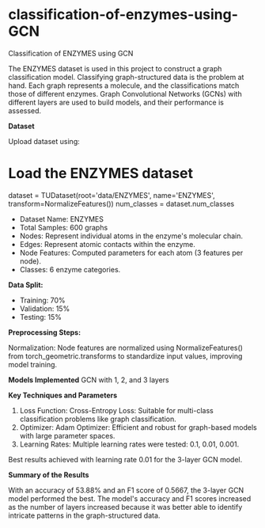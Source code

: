 # classification-of-enzymes-using-GCN
Classification of ENZYMES using GCN

The ENZYMES dataset is used in this project to construct a graph classification model. Classifying graph-structured data is the problem at hand. Each graph represents a molecule, and the classifications match those of different enzymes. Graph Convolutional Networks (GCNs) with different layers are used to build models, and their performance is assessed. 

**Dataset**

Upload dataset using:
# Load the ENZYMES dataset
dataset = TUDataset(root='data/ENZYMES', name='ENZYMES', transform=NormalizeFeatures())
num_classes = dataset.num_classes

- Dataset Name: ENZYMES
- Total Samples: 600 graphs
- Nodes: Represent individual atoms in the enzyme's molecular chain.
- Edges: Represent atomic contacts within the enzyme.
- Node Features: Computed parameters for each atom (3 features per node).
- Classes: 6 enzyme categories.

**Data Split:**

- Training: 70%
- Validation: 15%
- Testing: 15%

**Preprocessing Steps:**

Normalization: Node features are normalized using NormalizeFeatures() from torch_geometric.transforms to standardize input values, improving model training.

**Models Implemented**
GCN with 1, 2, and 3 layers 

**Key Techniques and Parameters**

1. Loss Function:
Cross-Entropy Loss: Suitable for multi-class classification problems like graph classification.
2. Optimizer:
Adam Optimizer: Efficient and robust for graph-based models with large parameter spaces.
3. Learning Rates:
Multiple learning rates were tested: 0.1, 0.01, 0.001.

Best results achieved with learning rate 0.01 for the 3-layer GCN model.

**Summary of the Results**

With an accuracy of 53.88% and an F1 score of 0.5667, the 3-layer GCN model performed the best. The model's accuracy and F1 scores increased as the number of layers increased because it was better able to identify intricate patterns in the graph-structured data.

